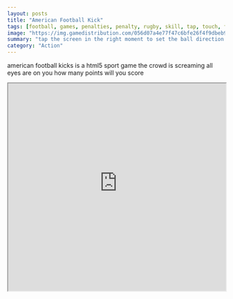 ```yaml
---
layout: posts
title: "American Football Kick"
tags: [football, games, penalties, penalty, rugby, skill, tap, touch, free, online, games, oyna, game, free, games, play, play, games]
image: "https://img.gamedistribution.com/056d07a4e77f47c6bfe26f4f9dbeb919.jpg"
summary: "tap the screen in the right moment to set the ball direction  free online games oyna game free games play play games"
category: "Action"
---
```


american football kicks is a html5 sport game the crowd is screaming all eyes are on you how many points will you score

<iframe width="100%" height="480px;" src="https://html5.gamedistribution.com/056d07a4e77f47c6bfe26f4f9dbeb919/"></iframe>